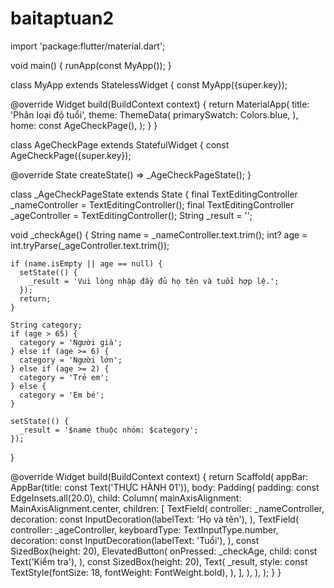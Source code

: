 # baitaptuan2
import 'package:flutter/material.dart';

void main() {
  runApp(const MyApp());
}

class MyApp extends StatelessWidget {
  const MyApp({super.key});

  @override
  Widget build(BuildContext context) {
    return MaterialApp(
      title: 'Phân loại độ tuổi',
      theme: ThemeData(
        primarySwatch: Colors.blue,
      ),
      home: const AgeCheckPage(),
    );
  }
}

class AgeCheckPage extends StatefulWidget {
  const AgeCheckPage({super.key});

  @override
  State<AgeCheckPage> createState() => _AgeCheckPageState();
}

class _AgeCheckPageState extends State<AgeCheckPage> {
  final TextEditingController _nameController = TextEditingController();
  final TextEditingController _ageController = TextEditingController();
  String _result = '';

  void _checkAge() {
    String name = _nameController.text.trim();
    int? age = int.tryParse(_ageController.text.trim());

    if (name.isEmpty || age == null) {
      setState(() {
        _result = 'Vui lòng nhập đầy đủ họ tên và tuổi hợp lệ.';
      });
      return;
    }

    String category;
    if (age > 65) {
      category = 'Người già';
    } else if (age >= 6) {
      category = 'Người lớn';
    } else if (age >= 2) {
      category = 'Trẻ em';
    } else {
      category = 'Em bé';
    }

    setState(() {
      _result = '$name thuộc nhóm: $category';
    });
  }

  @override
  Widget build(BuildContext context) {
    return Scaffold(
      appBar: AppBar(title: const Text('THỰC HÀNH 01')),
      body: Padding(
        padding: const EdgeInsets.all(20.0),
        child: Column(
          mainAxisAlignment: MainAxisAlignment.center,
          children: [
            TextField(
              controller: _nameController,
              decoration: const InputDecoration(labelText: 'Họ và tên'),
            ),
            TextField(
              controller: _ageController,
              keyboardType: TextInputType.number,
              decoration: const InputDecoration(labelText: 'Tuổi'),
            ),
            const SizedBox(height: 20),
            ElevatedButton(
              onPressed: _checkAge,
              child: const Text('Kiểm tra'),
            ),
            const SizedBox(height: 20),
            Text(
              _result,
              style: const TextStyle(fontSize: 18, fontWeight: FontWeight.bold),
            ),
          ],
        ),
      ),
    );
  }
}
